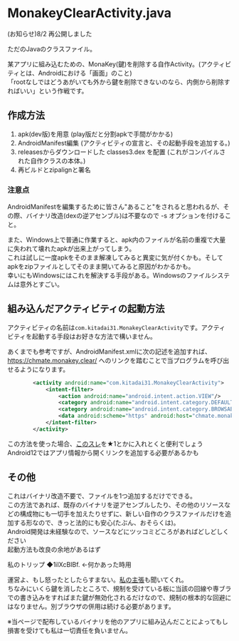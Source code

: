 # MonakeyClearActivity.java
(お知らせ)8/2 再公開しました

ただのJavaのクラスファイル。

某アプリに組み込むための、MonaKey(鍵)を削除する自作Activity。(アクティビティとは、Androidにおける「画面」のこと)  
「rootなしではどうあがいても外から鍵を削除できないのなら、内側から削除すればいい」という作戦です。

## 作成方法
1. apk(dev版)を用意 (play版だと分割apkで手間がかかる)
1. AndroidManifest編集 (アクティビティの宣言と、その起動手段を追加する。)
1. releasesからダウンロードした classes3.dex を配置 (これがコンパイルされた自作クラスの本体。)
1. 再ビルドとzipalignと署名

### 注意点
AndroidManifestを編集するために皆さん"あること"をされると思われるが、その際、バイナリ改造(dexの逆アセンブル)は不要なので -s オプションを付けること。

また、Windows上で普通に作業すると、apk内のファイルが名前の重複で大量に失われて壊れたapkが出来上がってしまう。  
これは試しに一度apkをそのまま解凍してみると異変に気が付くかも。そしてapkをzipファイルとしてそのまま開いてみると原因がわかるかも。  
幸いにもWindowsにはこれを解決する手段がある。Windowsのファイルシステムは意外とすごい。

## 組み込んだアクティビティの起動方法
アクティビティの名前は`com.kitadai31.MonakeyClearActivity`です。アクティビティを起動する手段はお好きな方法で構いません。

あくまでも参考ですが、AndroidManifest.xmlに次の記述を追加すれば、https://chmate.monakey.clear/ へのリンクを踏むことで当プログラムを呼び出せるようになります。
```xml
        <activity android:name="com.kitadai31.MonakeyClearActivity">
            <intent-filter>
                <action android:name="android.intent.action.VIEW"/>
                <category android:name="android.intent.category.DEFAULT"/>
                <category android:name="android.intent.category.BROWSABLE"/>
                <data android:scheme="https" android:host="chmate.monakey.clear"/>
            </intent-filter>
        </activity>
```
この方法を使った場合、[このスレ](https://eagle.5ch.net/test/read.cgi/livejupiter/1655380588/)を★1とかに入れとくと便利でしょう  
Android12ではアプリ情報から開くリンクを追加する必要があるかも

## その他
これはバイナリ改造不要で、ファイルを1つ追加するだけでできる。  
この方法であれば、既存のバイナリを逆アセンブルしたり、その他のリソースなどの構成物にも一切手を加えたりせずに、新しい自作のクラスファイルだけを追加する形なので、きっと法的にも安心(たぶん、おそらくは)。  
Android開発は未経験なので、ソースなどにツッコミどころがあればどしどしください  
起動方法も改良の余地があるはず

私のトリップ ◆1iIXcBIBf. ←何かあった時用

運営よ、もし怒ったとしたらすまない。[私の主張]()も聞いてくれ。  
ちなみにいくら鍵を消したところで、規制を受けている板に当該の回線や専ブラでの書き込みをすればまた鍵が無効化されるだけなので、規制の根本的な回避にはなりません。別ブラウザの併用は続ける必要があります。

※当ページで配布しているバイナリを他のアプリに組み込んだことによってもし損害を受けても私は一切責任を負いません。
